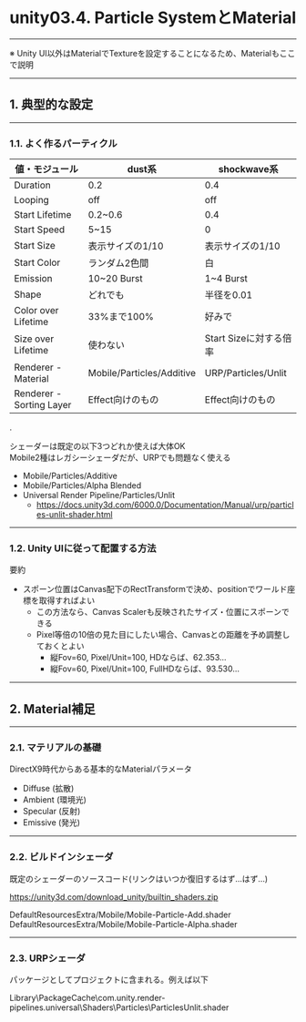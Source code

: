 # unity03.4. Particle SystemとMaterial
________________________________________
※ Unity UI以外はMaterialでTextureを設定することになるため、Materialもここで説明

________________________________________
## 1. 典型的な設定
________________________________________
### 1.1. よく作るパーティクル

値・モジュール     |dust系                   |shockwave系
-------------------|-------------------------|-----------------
Duration           |0.2                      |0.4
Looping            |off                      |off
Start Lifetime     |0.2~0.6                  |0.4
Start Speed        |5~15                    |0
Start Size         |表示サイズの1/10         |表示サイズの1/10
Start Color        |ランダム2色間            |白
Emission           |10~20 Burst              |1~4 Burst
Shape              |どれでも                 |半径を0.01
Color over Lifetime|33%まで100%              |好みで
Size over Lifetime |使わない                 |Start Sizeに対する倍率
Renderer - Material     |Mobile/Particles/Additive|URP/Particles/Unlit
Renderer - Sorting Layer|Effect向けのもの         |Effect向けのもの

.

シェーダーは既定の以下3つどれか使えば大体OK  
Mobile2種はレガシーシェーダだが、URPでも問題なく使える

- Mobile/Particles/Additive
- Mobile/Particles/Alpha Blended
- Universal Render Pipeline/Particles/Unlit
    - https://docs.unity3d.com/6000.0/Documentation/Manual/urp/particles-unlit-shader.html

________________________________________
### 1.2. Unity UIに従って配置する方法

要約

- スポーン位置はCanvas配下のRectTransformで決め、positionでワールド座標を取得すればよい
    - この方法なら、Canvas Scalerも反映されたサイズ・位置にスポーンできる
    - Pixel等倍の10倍の見た目にしたい場合、Canvasとの距離を予め調整しておくとよい
        - 縦Fov=60, Pixel/Unit=100, HDならば、62.353...
        - 縦Fov=60, Pixel/Unit=100, FullHDならば、93.530...

________________________________________
## 2. Material補足
________________________________________
### 2.1. マテリアルの基礎

DirectX9時代からある基本的なMaterialパラメータ

- Diffuse (拡散)
- Ambient (環境光)
- Specular (反射)
- Emissive (発光)

________________________________________
### 2.2. ビルドインシェーダ

既定のシェーダーのソースコード(リンクはいつか復旧するはず…はず…)

https://unity3d.com/download_unity/builtin_shaders.zip

DefaultResourcesExtra/Mobile/Mobile-Particle-Add.shader
DefaultResourcesExtra/Mobile/Mobile-Particle-Alpha.shader

________________________________________
### 2.3. URPシェーダ

パッケージとしてプロジェクトに含まれる。例えば以下

Library\PackageCache\com.unity.render-pipelines.universal\Shaders\Particles\ParticlesUnlit.shader